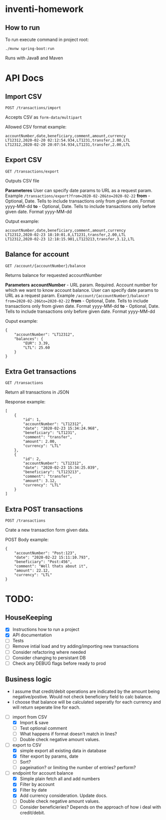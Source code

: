 # inventi-homework

## How to run
To run execute command in project root:
```
./mvnw spring-boot:run
```

Runs with Java8 and Maven

# API Docs
## Import CSV
```
POST /transactions/import
```
Accepts CSV as `form-data/multipart`

Allowed CSV format example:
```
accountNumber,date,beneficiary,comment,amount,currency
LT12312,2020-02-20 02:12:54.934,LT1231,transfer,2.00,LTL
LT12312,2020-02-20 20:07:54.934,LT1231,transfer,2.00,LTL
```

## Export CSV
```
GET /transactions/export
```
Outputs CSV file

__Parameteres__
User can specify date params to URL as a request param. Example `/transactions/export?from=2020-02-20&to=2020-02-22` 
__from__ - Optional, Date. Tells to include transactions only from given date. Format yyyy-MM-dd
__to__ - Optional, Date. Tells to include transactions only before given date. Format yyyy-MM-dd

Output example:
```
accountNumber,date,beneficiary,comment,amount,currency
LT12312,2020-02-23 18:10:01.8,LT1231,transfer,2.00,LTL
LT12312,2020-02-23 12:18:15.901,LT123213,transfer,3.12,LTL
```

## Balance for account
```
GET /account/{accountNumber}/balance
```
Returns balance for requested accountNumber

__Parameters__
__accountNumber__ - URL param. Required. Account number for which we want to know account balance.
User can specify date params to URL as a request param. Example `/account/{accountNumber}/balance?from=2020-02-20&to=2020-02-22` 
__from__ - Optional, Date. Tells to include transactions only from given date. Format yyyy-MM-dd
__to__ - Optional, Date. Tells to include transactions only before given date. Format yyyy-MM-dd

Ouput example:
```
{
    "accountNumber": "LT12312",
    "balances": {
        "EUR": 3.39,
        "LTL": 25.60
    }
}
```

## Extra Get transactions
```
GET /transactions
```
Return all transactions in JSON

Response example:
```
[
    {
        "id": 1,
        "accountNumber": "LT12312",
        "date": "2020-02-23 15:34:24.968",
        "beneficiary": "LT1231",
        "comment": "transfer",
        "amount": 2.00,
        "currency": "LTL"
    },
    {
        "id": 2,
        "accountNumber": "LT12312",
        "date": "2020-02-23 15:34:25.039",
        "beneficiary": "LT123213",
        "comment": "transfer",
        "amount": 3.12,
        "currency": "LTL"
    }
]
```

## Extra POST transactions
```
POST /transactions
```
Crate a new transaction form given data. 

POST Body example:
```
{
	"accountNumber": "Post:123",
    "date": "2020-02-22 15:11:10.793",
    "beneficiary": "Post:456",
    "comment": "Well thats about it",
    "amount": 22.12,
    "currency": "LTL"
}
```

# TODO:
## HouseKeeping
- [x] Instructions how to run a project
- [x] API documentation
- [ ] Tests
- [ ] Remove intial load and try adding/importing new transactions
- [ ] Consider refactoring where needed
- [ ] Consider changing to persistant DB
- [ ] Check any DEBUG flags before ready to prod
 
## Business logic
- I assume that credit/debit operations are indicated by the amount being negative/postive. Would not check beneficiery field to calc balance.
- I choose that balance will be calculated seperatly for each currency and will return seperate line for each. 
- [ ] import from CSV
    - [x] Import & save
    - [ ] Test optional comment
    - [ ] What happens if format doesn't match in lines?
    - [ ] Double check negative amount values.
- [ ] export to CSV
    - [x] simple export all existing data in database
    - [x] filter export by params, date
    - [ ] Sort? 
    - [ ] pageination? or limiting the number of entries? perform? 
- [ ] endpoint for account balance
    - [x] Simple plain fetch all and add numbers
    - [x] Filter by account
    - [x] Filter by date
    - [x] Add currency consideration. Update docs.
    - [ ] Double check negative amount values.
    - [ ] Consider beneficieries? Depends on the approach of how i deal with credit/debit. 
